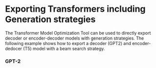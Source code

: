 # Exporting Transformers including Generation strategies

The Transformer Model Optimization Tool can be used to directly export decoder or encoder-decoder models with generation strategies. The following example shows how to export a decoder (GPT2) and encoder-dedocer (T5) model with a beam search strategy.


### GPT-2

